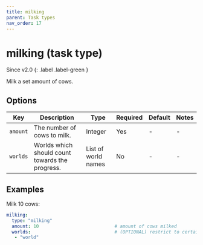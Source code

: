 ```yaml
---
title: milking
parent: Task types
nav_order: 17
---
```


# milking (task type)

Since v2.0
{: .label .label-green }

Milk a set amount of cows.

## Options

| Key      | Description                                     | Type                | Required | Default | Notes |
|----------|-------------------------------------------------|---------------------|----------|---------|-------|
| `amount` | The number of cows to milk.                     | Integer             | Yes      | \-      | \-    |
| `worlds` | Worlds which should count towards the progress. | List of world names | No       | \-      | \-    |

## Examples

Milk 10 cows:

``` yaml
milking:
  type: "milking"
  amount: 10                            # amount of cows milked
  worlds:                               # (OPTIONAL) restrict to certain worlds
   - "world"
```
